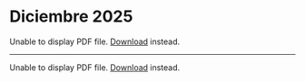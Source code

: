 # Diciembre 2025

<object data="2024-12-19.pdf" type="application/pdf" width="100%" height="500px">
      <p>Unable to display PDF file. <a href="2024-12-19.pdf">Download</a> instead.</p>
    </object> 

---

<object data="2025-01-30.pdf" type="application/pdf" width="100%" height="500px">
      <p>Unable to display PDF file. <a href="2025-01-30.pdf">Download</a> instead.</p>
    </object> 